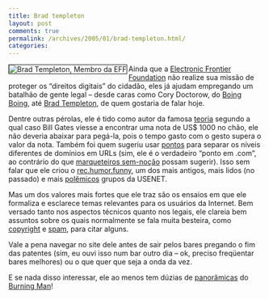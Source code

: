 ```yaml
---
title: Brad templeton
layout: post
comments: true
permalink: /archives/2005/01/brad-templeton.html/
categories:
---
```

<img src="//chester.me/img/blig/templeton.jpg" border=1 align="left" alt="Brad Templeton, Membro da EFF">Ainda que a <a href="http://www.eff.org/" >Electronic Frontier Foundation</a> não realize sua missão de proteger os &#8220;direitos digitais&#8221; do cidadão, eles já ajudam empregando um batalhão de gente legal &#8211; desde caras como Cory Doctorow, do <a href="http://www.boingboing.net" >Boing Boing</a>, até <a href="http://www.templetons.com/brad/" >Brad Templeton</a>, de quem gostaria de falar hoje.

Dentre outras pérolas, ele é tido como autor da famosa <a href="http://www.templetons.com/brad/billg.html" >teoria</a> segundo a qual caso Bill Gates viesse a encontrar uma nota de US$ 1000 no chão, ele não deveria abaixar para pegá-la, pois o tempo gasto com o gesto supera o valor da nota. Também foi quem sugeriu usar <a href="http://www.templetons.com/brad/dot.html" >pontos</a> para separar os níveis diferentes de domínios em URLs (sim, ele é o verdadeiro &#8220;ponto em .com&#8221;, ao contrário do que <a href="http://www.soi.wide.ad.jp/ipv6_summit/slides/24/img/15.GIF" >marqueteiros sem-noção</a> possam sugerir). Isso sem falar que ele criou o <a href="http://www.netfunny.com/rhf/" >rec.humor.funny</a>, um dos mais antigos, mais lidos (no passado) e mais <a href="http://www.netfunny.com/rhf/rhfban.html" >polêmicos</a> grupos da USENET.

Mas um dos valores mais fortes que ele traz são os ensaios em que ele formaliza e esclarece temas relevantes para os usuários da Internet. Bem versado tanto nos aspectos técnicos quanto nos legais, ele clareia bem assuntos sobre os quais normalmente se fala muita besteira, como <a href="http://www.templetons.com/brad/copyright.html" >copyright</a> e <a href="http://www.templetons.com/brad/spam/" >spam</a>, para citar alguns.

Vale a pena navegar no site dele antes de sair pelos bares pregando o fim das patentes (sim, eu ouvi isso num bar outro dia &#8211; ok, preciso freqüentar bares melhores) ou o que quer que seja a onda da vez.

E se nada disso interessar, ele ao menos tem dúzias de <a href="http://www.templetons.com/brad/burn/" >panorâmicas</a> do <a href="http://en.wikipedia.org/wiki/Burning_Man" >Burning Man</a>!
